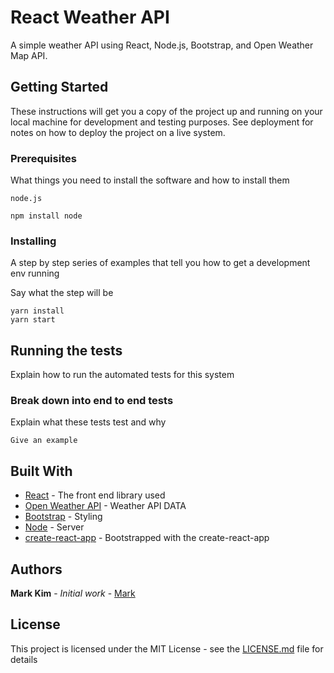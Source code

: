 # React Weather API

A simple weather API using React, Node.js, Bootstrap, and Open Weather Map API.


## Getting Started

These instructions will get you a copy of the project up and running on your local machine for development and testing purposes. See deployment for notes on how to deploy the project on a live system.

### Prerequisites

What things you need to install the software and how to install them

```
node.js

npm install node
```

### Installing

A step by step series of examples that tell you how to get a development env running

Say what the step will be

```
yarn install
yarn start
```

## Running the tests

Explain how to run the automated tests for this system

### Break down into end to end tests

Explain what these tests test and why

```
Give an example
```

## Built With

* [React](https://reactjs.org/) - The front end library used
* [Open Weather API](https://openweathermap.org/api) - Weather API DATA
* [Bootstrap](http://getbootstrap.com/docs/4.1/getting-started/introduction//) - Styling
* [Node](https://nodejs.org/en///) - Server
* [create-react-app](https://github.com/facebook/create-react-app) - Bootstrapped with the create-react-app


## Authors

**Mark Kim** - *Initial work* - [Mark](https://github.com/markjnkim)

## License

This project is licensed under the MIT License - see the [LICENSE.md](LICENSE.md) file for details


